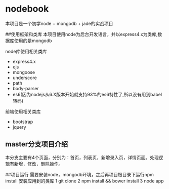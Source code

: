 # nodebook
本项目是一个初学node + mongodb + jade的实战项目  

##使用框架和类库
本项目使用node为后台开发语言，并以express4.x为类库,数据库使用的是mongodb

node库使用相关类库
- express4.x
- ejs
- mongoose
- underscore
- path
- body-parser
- es6(因为nodejs从6.X版本开始就支持93%的es6特性了,所以没有用到babel转码)


前端使用相关类库

- bootstrap
- jquery


## master分支项目介绍

本分支主要有4个页面，分别为：首页，列表页，新增录入页，详情页面。处理逻辑有新增，修改，删除操作。



##项目运行
需要安装node，mongodb环境，之后再项目根目录下运行npm install 安装应用到的类库
1 git clone
2 npm install && bower install
3 node app
